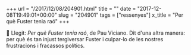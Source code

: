 +++
url = "/2017/12/08/204901.html"
title = ""
date = "2017-12-08T19:49:01+00:00"
slug = "204901"
tags = ["ressenyes"]
x_title = "Per què Fuster tenia raó"
+++

📖 Llegit: *Per què Fuster tenia raó*, de Pau Viciano. Dit d'una altra manera: per què és tan injust tergiversar Fuster i culpar-lo de les nostres frustracions i fracassos polítics.
